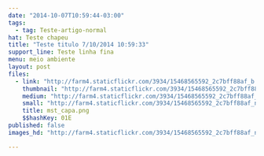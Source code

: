 ```yaml
---
date: "2014-10-07T10:59:44-03:00"
tags:
  - tag: Teste-artigo-normal
hat: Teste chapeu
title: "Teste titulo 7/10/2014 10:59:33"
support_line: Teste linha fina
menu: meio ambiente
layout: post
files:
  - link: "http://farm4.staticflickr.com/3934/15468565592_2c7bff88af_b.jpg"
    thumbnail: "http://farm4.staticflickr.com/3934/15468565592_2c7bff88af_t.jpg"
    medium: "http://farm4.staticflickr.com/3934/15468565592_2c7bff88af_z.jpg"
    small: "http://farm4.staticflickr.com/3934/15468565592_2c7bff88af_n.jpg"
    title: mst_capa.png
    $$hashKey: 01E
published: false
images_hd: "http://farm4.staticflickr.com/3934/15468565592_2c7bff88af_n.jpg"

---
```

